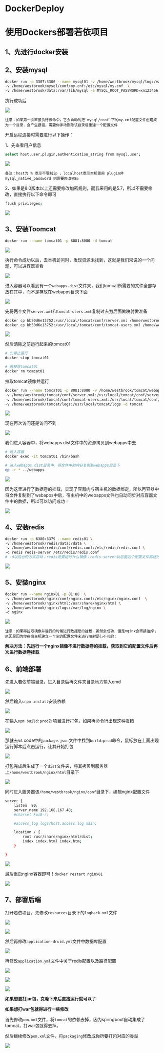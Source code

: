 # DockerDeploy



# 使用Dockers部署若依项目

## 1、先进行docker安装

## 2、安装mysql

~~~bash
docker run -p 3307:3306 --name mysql01 -v /home/westbrook/mysql/log:/var/log/mysql  \
-v /home/westbrook/mysql/conf/my.cnf:/etc/mysql/my.cnf  \
-v /home/westbrook/data:/var/lib/mysql -e MYSQL_ROOT_PASSWORD=xn123456 -d mysql:5.7.33
~~~

执行成功后

![](https://cdn.jsdelivr.net/gh/cloverfelix/image/image/20210818112038.png)

	注意：如果第一次直接执行该命令，它会自动的把`mysql/conf`下的my.cnf配置文件创建成为一个目录，会产生报错，需要你手动删除该目录后重建一个配置文件
	
开启远程连接时需要进行以下操作：

1、先查看用户信息

~~~bash
select host,user,plugin,authentication_string from mysql.user;
~~~
![](https://cdn.jsdelivr.net/gh/cloverfelix/image/image/20210818113227.png)

	备注：host为 % 表示不限制ip ，localhost表示本机使用 plugin非mysql_native_password 则需要修改密码

2、如果是8.0版本以上还需要修改加密规则，而我采用的是5.7，所以不需要修改，直接执行以下命令即可

~~~bash
flush privileges;
~~~

![](https://cdn.jsdelivr.net/gh/cloverfelix/image/image/20210818113428.png)

## 3、安装Toomcat

~~~bash
docker run --name tomcat01 -p 8081:8080 -d tomcat
~~~

![](https://cdn.jsdelivr.net/gh/cloverfelix/image/image/20210818114222.png)

执行命令成功以后，去本机访问时，发现资源未找到，这就是我们常说的一个问题，可以进容器查看

![](https://cdn.jsdelivr.net/gh/cloverfelix/image/image/20210818114110.png)

进入容器可以看到有一个`webapps.dist`文件夹，我们tomcat所需要的文件全部存放在其中，而不是存放在webapps目录下面

![](https://cdn.jsdelivr.net/gh/cloverfelix/image/image/20210818114538.png)

先将两个文件`server.xml`和`tomcat-users.xml`复制过去为后面做映射做准备

~~~bash
docker cp bb50d6e13752:/usr/local/tomcat/conf/server.xml /home/westbrook/tomcat/conf
docker cp bb50d6e13752:/usr/local/tomcat/conf/tomcat-users.xml /home/westbrook/tomcat/conf
~~~

![](https://cdn.jsdelivr.net/gh/cloverfelix/image/image/20210818115221.png)

然后清除之前运行起来的tomcat01

~~~bash
# 先停止运行
docker stop tomcat01

# 再移除tomcat01
docker rm tomcat01
~~~

拉取tomcat镜像并运行

~~~bash
docker run --name tomcat01 -p 8081:8080 -v /home/westbrook/tomcat/webapps:/usr/local/tomcat/webapps \
-v /home/westbrook/tomcat/conf/server.xml:/usr/local/tomcat/conf/server.xml \
-v /home/westbrook/tomcat/conf/tomcat-users.xml:/usr/local/tomcat/conf/tomcat-users.xml \
-v /home/westbrook/tomcat/logs:/usr/local/tomcat/logs -d tomcat
~~~

![](https://cdn.jsdelivr.net/gh/cloverfelix/image/image/20210818115643.png)

现在再次访问还是访问不到

![](https://cdn.jsdelivr.net/gh/cloverfelix/image/image/20210818120042.png)


我们进入容器中，将webapps.dist文件中的资源拷贝到webapps中去

~~~bash
# 进入容器
docker exec -it tomcat01 /bin/bash

# 进入webapps.dist目录中，将文件中的内容复制到webapps目录下
cp -r * ../webapps
~~~

![](https://cdn.jsdelivr.net/gh/cloverfelix/image/image/20210818120250.png)

因为这里进行了数据卷的挂载，实现了容器内与宿主机的数据绑定，所以再容器中将文件复制到了webapps中后，宿主机中的webapps文件也自动同步对应容器文件中的数据，所以可以访问成功！

![](https://cdn.jsdelivr.net/gh/cloverfelix/image/image/20210818120557.png)

## 4、安装redis

~~~bash
docker run -p 6380:6379 --name redis01 \
-v /home/westbrook/redis/data:/data \
-v /home/westbrook/redis/conf/redis.conf:/etc/redis/redis.conf \
-d redis redis-server /etc/redis/redis.conf
# -d以后台的方式启动；redis是要运行什么镜像；redis-server以后面这个配置文件路径的方式启动
~~~

![](https://cdn.jsdelivr.net/gh/cloverfelix/image/image/20210818152416.png)

## 5、安装nginx

~~~bash
docker run --name nginx01 -p 81:80  \
-v /home/westbrook/nginx/conf/nginx.conf:/etc/nginx/nginx.conf  \
-v /home/westbrook/nginx/html:/usr/share/nginx/html \
-v /home/westbrook/nginx/logs:/var/log/nginx \
-d nginx
~~~

![](https://cdn.jsdelivr.net/gh/cloverfelix/image/image/20210818153427.png)

	注意：如果再拉取镜像并运行的时候进行数据卷的挂载，虽然会成功，但是nginx会直接挂掉；原因是因为你在宿主机建立一个空的配置文件来进行映射是行不同的；
	
**解决方法：先运行一个nginx镜像不进行数据卷的挂载，获取到它的配置文件后再次进行数据卷挂载**

## 6、前端部署

先进入若依前端目录，进入目录后再文件夹目录地方输入cmd

![](https://cdn.jsdelivr.net/gh/cloverfelix/image/image/20210818160951.png)

然后输入`cnpm install`安装依赖

![](https://cdn.jsdelivr.net/gh/cloverfelix/image/image/20210818161047.png)

在输入`npm build:prod`对项目进行打包，如果再命令行出现这种报错

![](https://cdn.jsdelivr.net/gh/cloverfelix/image/image/20210818161159.png)

那就去vs code中的`package.json`文件中找到`build:prod`命令，鼠标放在上面出现运行脚本后点击运行，让其开始打包

![](https://cdn.jsdelivr.net/gh/cloverfelix/image/image/20210818161336.png)

打包完成后生成了一个`dist`文件夹，将其拷贝到服务器上`/home/westbrook/nginx/html`目录下

![](https://cdn.jsdelivr.net/gh/cloverfelix/image/image/20210818161507.png)

同时进入服务器该`/home/westbrook/nginx/conf`目录下，编辑nginx配置文件

~~~bash
server {
	listen  80;
	server_name 192.168.167.48;
	#charset koi8-r;

	#access_log logs/host.access.log main;

	location / {
		root /usr/share/nginx/html/dist;
		index index.html index.htm;
	}

}
~~~

![](https://cdn.jsdelivr.net/gh/cloverfelix/image/image/20210818161834.png)


最后重启nginx容器即可！`docker restart nginx01`

![](https://cdn.jsdelivr.net/gh/cloverfelix/image/image/20210818161944.png)

## 7、部署后端

打开若依项目，先修改`resources`目录下的`logback.xml`文件

![](https://cdn.jsdelivr.net/gh/cloverfelix/image/image/20210818163003.png)

![](https://cdn.jsdelivr.net/gh/cloverfelix/image/image/20210818163043.png)

然后再修改`application-druid.yml`文件中数据库配置

![](https://cdn.jsdelivr.net/gh/cloverfelix/image/image/20210818163143.png)

再修改`application.yml`文件中关于redis配置以及路径配置

![](https://cdn.jsdelivr.net/gh/cloverfelix/image/image/20210818163255.png)

![](https://cdn.jsdelivr.net/gh/cloverfelix/image/image/20210818163318.png)

![](https://cdn.jsdelivr.net/gh/cloverfelix/image/image/20210818163445.png)

**如果想要打jar包，克隆下来后直接运行就可以了**

**如果想打war包就得进行一些修改**

首先修改`pom.xml`文件，将`tomcat`的依赖去掉，因为springboot自动集成了tomcat，打war包就得去掉。

然后继续修改`pom.xml`文件，将`packaging`修改成你所要打包对应的类型

![](https://cdn.jsdelivr.net/gh/cloverfelix/image/image/20210818163950.png)


